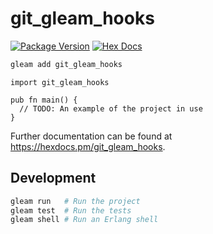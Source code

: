 # git_gleam_hooks

[![Package Version](https://img.shields.io/hexpm/v/git_gleam_hooks)](https://hex.pm/packages/git_gleam_hooks)
[![Hex Docs](https://img.shields.io/badge/hex-docs-ffaff3)](https://hexdocs.pm/git_gleam_hooks/)

```sh
gleam add git_gleam_hooks
```
```gleam
import git_gleam_hooks

pub fn main() {
  // TODO: An example of the project in use
}
```

Further documentation can be found at <https://hexdocs.pm/git_gleam_hooks>.

## Development

```sh
gleam run   # Run the project
gleam test  # Run the tests
gleam shell # Run an Erlang shell
```
